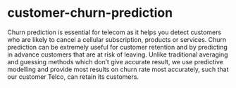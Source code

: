# customer-churn-prediction
Churn prediction is essential for telecom as it helps you detect customers who are likely to cancel a cellular subscription, products or services. Churn prediction can be extremely useful for customer retention and by predicting in advance customers that are at risk of leaving.
Unlike traditional averaging and guessing methods which don’t give accurate result, we use predictive modelling and provide most results on churn rate most accurately, such that our customer Telco, can retain its customers.
